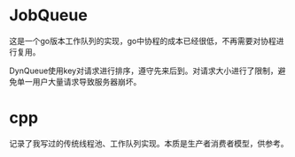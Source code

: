 # JobQueue

这是一个go版本工作队列的实现，go中协程的成本已经很低，不再需要对协程进行复用。

DynQueue使用key对请求进行排序，遵守先来后到。对请求大小进行了限制，避免单一用户大量请求导致服务器崩坏。

# cpp
记录了我写过的传统线程池、工作队列实现。本质是生产者消费者模型，供参考。